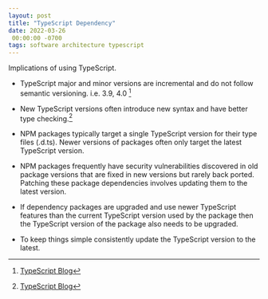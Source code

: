 ```yaml
---
layout: post
title: "TypeScript Dependency"
date: 2022-03-26
 00:00:00 -0700
tags: software architecture typescript
---
```


Implications of using TypeScript.

- TypeScript major and minor versions are incremental and do not follow semantic versioning. i.e. 3.9, 4.0 [^1]
- New TypeScript versions often introduce new syntax and have better type checking.[^1]

- NPM packages typically target a single TypeScript version for their type files (.d.ts). Newer versions of packages often only target the latest TypeScript version.

- NPM packages frequently have security vulnerabilities discovered in old package versions that are fixed in new versions but rarely back ported. Patching these package dependencies involves updating them to the latest version.

- If dependency packages are upgraded and use newer TypeScript features than the current TypeScript version used by the package then the TypeScript version of the package also needs to be upgraded.

- To keep things simple consistently update the TypeScript version to the latest.

[^1]: [TypeScript Blog](https://devblogs.microsoft.com/typescript/)